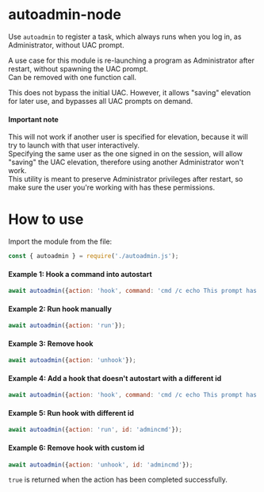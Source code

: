 # autoadmin-node
Use `autoadmin` to register a task, which always runs when you log in, as Administrator, without UAC prompt.

A use case for this module is re-launching a program as Administrator after restart, without spawning the UAC prompt.\
Can be removed with one function call.

This does not bypass the initial UAC. However, it allows "saving" elevation for later use, and bypasses all UAC prompts on demand.

#### Important note

This will not work if another user is specified for elevation, because it will try to launch with that user interactively.\
Specifying the same user as the one signed in on the session, will allow "saving" the UAC elevation, therefore using another Administrator won't work.\
This utility is meant to preserve Administrator privileges after restart, so make sure the user you're working with has these permissions.

# How to use

Import the module from the file:

```javascript
const { autoadmin } = require('./autoadmin.js');
```

#### Example 1: Hook a command into autostart

```javascript
await autoadmin({action: 'hook', command: 'cmd /c echo This prompt has admin privileges.& cmd'});
```

#### Example 2: Run hook manually

```javascript
await autoadmin({action: 'run'});
```

#### Example 3: Remove hook

```javascript
await autoadmin({action: 'unhook'});
```

#### Example 4: Add a hook that doesn't autostart with a different id

```javascript
await autoadmin({action: 'hook', command: 'cmd /c echo This prompt has admin privileges.& cmd', autostart: false, id: 'admincmd'});
```

#### Example 5: Run hook with different id

```javascript
await autoadmin({action: 'run', id: 'admincmd'});
```

#### Example 6: Remove hook with custom id

```javascript
await autoadmin({action: 'unhook', id: 'admincmd'});
```

`true` is returned when the action has been completed successfully.
